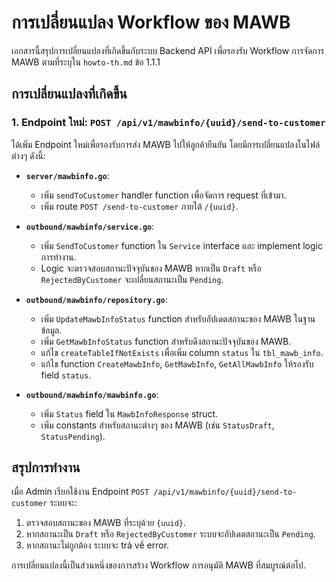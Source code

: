 # การเปลี่ยนแปลง Workflow ของ MAWB

เอกสารนี้สรุปการเปลี่ยนแปลงที่เกิดขึ้นกับระบบ Backend API เพื่อรองรับ Workflow การจัดการ MAWB ตามที่ระบุใน `howto-th.md` ข้อ 1.1.1

## การเปลี่ยนแปลงที่เกิดขึ้น

### 1. Endpoint ใหม่: `POST /api/v1/mawbinfo/{uuid}/send-to-customer`

ได้เพิ่ม Endpoint ใหม่เพื่อรองรับการส่ง MAWB ไปให้ลูกค้ายืนยัน โดยมีการเปลี่ยนแปลงในไฟล์ต่างๆ ดังนี้:

- **`server/mawbinfo.go`**:
    - เพิ่ม `sendToCustomer` handler function เพื่อจัดการ request ที่เข้ามา.
    - เพิ่ม route `POST /send-to-customer` ภายใต้ `/{uuid}`.

- **`outbound/mawbinfo/service.go`**:
    - เพิ่ม `SendToCustomer` function ใน `Service` interface และ implement logic การทำงาน.
    - Logic จะตรวจสอบสถานะปัจจุบันของ MAWB หากเป็น `Draft` หรือ `RejectedByCustomer` จะเปลี่ยนสถานะเป็น `Pending`.

- **`outbound/mawbinfo/repository.go`**:
    - เพิ่ม `UpdateMawbInfoStatus` function สำหรับอัปเดตสถานะของ MAWB ในฐานข้อมูล.
    - เพิ่ม `GetMawbInfoStatus` function สำหรับดึงสถานะปัจจุบันของ MAWB.
    - แก้ไข `createTableIfNotExists` เพื่อเพิ่ม column `status` ใน `tbl_mawb_info`.
    - แก้ไข function `CreateMawbInfo`, `GetMawbInfo`, `GetAllMawbInfo` ให้รองรับ field `status`.

- **`outbound/mawbinfo/mawbinfo.go`**:
    - เพิ่ม `Status` field ใน `MawbInfoResponse` struct.
    - เพิ่ม constants สำหรับสถานะต่างๆ ของ MAWB (เช่น `StatusDraft`, `StatusPending`).

## สรุปการทำงาน

เมื่อ Admin เรียกใช้งาน Endpoint `POST /api/v1/mawbinfo/{uuid}/send-to-customer` ระบบจะ:
1. ตรวจสอบสถานะของ MAWB ที่ระบุด้วย `{uuid}`.
2. หากสถานะเป็น `Draft` หรือ `RejectedByCustomer` ระบบจะอัปเดตสถานะเป็น `Pending`.
3. หากสถานะไม่ถูกต้อง ระบบจะ trả về error.

การเปลี่ยนแปลงนี้เป็นส่วนหนึ่งของการสร้าง Workflow การอนุมัติ MAWB ที่สมบูรณ์ต่อไป.